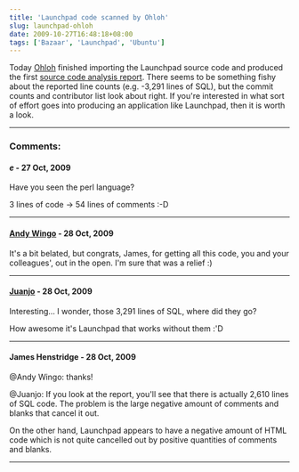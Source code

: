 ```yaml
---
title: 'Launchpad code scanned by Ohloh'
slug: launchpad-ohloh
date: 2009-10-27T16:48:18+08:00
tags: ['Bazaar', 'Launchpad', 'Ubuntu']
---
```


Today [Ohloh](http://www.ohloh.net/) finished importing the Launchpad
source code and produced the first [source code analysis
report](https://www.ohloh.net/p/launchpad/analyses/latest "Launchpad.net Code Analysis").
There seems to be something fishy about the reported line counts (e.g.
-3,291 lines of SQL), but the commit counts and contributor list look
about right. If you\'re interested in what sort of effort goes into
producing an application like Launchpad, then it is worth a look.

---
### Comments:
#### *e* - <time datetime="2009-10-27 20:41:29">27 Oct, 2009</time>

Have you seen the perl language?

3 lines of code -\> 54 lines of comments :-D

---
#### [Andy Wingo](http://wingolog.org/) - <time datetime="2009-10-28 03:22:51">28 Oct, 2009</time>

It\'s a bit belated, but congrats, James, for getting all this code, you
and your colleagues\', out in the open. I\'m sure that was a relief :)

---
#### [Juanjo](http://rambleon.usebox.net/) - <time datetime="2009-10-28 05:41:44">28 Oct, 2009</time>

Interesting\... I wonder, those 3,291 lines of SQL, where did they go?

How awesome it\'s Launchpad that works without them :\'D

---
#### James Henstridge - <time datetime="2009-10-28 10:53:32">28 Oct, 2009</time>

\@Andy Wingo: thanks!

\@Juanjo: If you look at the report, you\'ll see that there is actually
2,610 lines of SQL code. The problem is the large negative amount of
comments and blanks that cancel it out.

On the other hand, Launchpad appears to have a negative amount of HTML
code which is not quite cancelled out by positive quantities of comments
and blanks.

---
